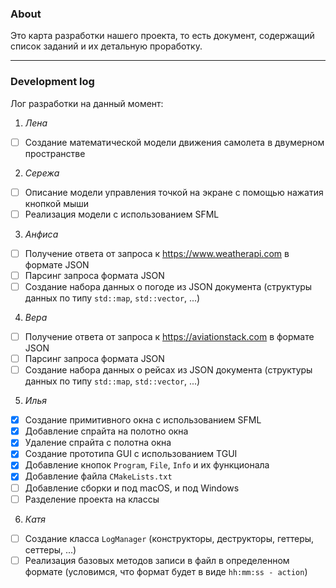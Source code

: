 ### About

Это карта разработки нашего проекта, то есть документ, содержащий список заданий и их детальную проработку.

<hr></hr>

### Development log

Лог разработки на данный момент:
1. _Лена_

- [ ] Создание математической модели движения самолета в двумерном пространстве

2. _Сережа_

- [ ] Описание модели управления точкой на экране с помощью нажатия кнопкой мыши 
- [ ] Реализация модели с использованием SFML

3. _Анфиса_
   
- [ ] Получение ответа от запроса к https://www.weatherapi.com в формате JSON
- [ ] Парсинг запроса формата JSON
- [ ] Создание набора данных о погоде из JSON документа (структуры данных по типу `std::map`, `std::vector`, ...)
  
4. _Вера_

- [ ] Получение ответа от запроса к https://aviationstack.com в формате JSON
- [ ] Парсинг запроса формата JSON
- [ ] Создание набора данных о рейсах из JSON документа (структуры данных по типу `std::map`, `std::vector`, ...)
  
5. _Илья_

- [x] Создание примитивного окна с использованием SFML
- [x] Добавление спрайта на полотно окна
- [x] Удаление спрайта с полотна окна 
- [x] Создание прототипа GUI с использованием TGUI
- [x] Добавление кнопок `Program`, `File`, `Info` и их функционала
- [x] Добавление файла `CMakeLists.txt`
- [ ] Добавление сборки и под macOS, и под Windows
- [ ] Разделение проекта на классы
   
6. _Катя_

- [ ] Создание класса `LogManager` (конструкторы, деструкторы, геттеры, сеттеры, ...)
- [ ] Реализация базовых методов записи в файл в определенном формате (условимся, что формат будет в виде `hh:mm:ss - action`)